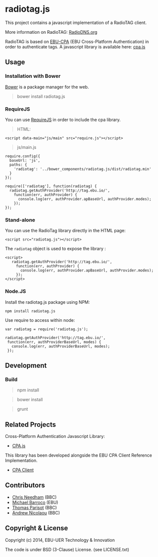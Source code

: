 radiotag.js
===========

This project contains a javascript implementation of a RadioTAG client.

More information on RadioTAG: [RadioDNS.org](http://radiodns.org)

RadioTAG is based on [EBU-CPA](http://tech.ebu.ch/cpa) 
(EBU Cross-Platform Authentication) in order to authenticate tags.
A javascript library is available here: [cpa.js](https://github.com/ebu/cpa.js)


## Usage

### Installation with Bower

[Bower](https://github.com/bower/bower) is a package manager for the web.

> bower install radiotag.js


### RequireJS

You can use [RequireJS](http://requirejs.org/) in order to include the cpa library.

> HTML:

    <script data-main="js/main" src="require.js"></script>

> js/main.js 

    require.config({
      baseUrl: 'js',
      paths: {
        'radiotag': '../bower_components/radiotag.js/dist/radiotag.min'
      }
    });
    
    require(['radiotag'], function(radiotag) {
      radiotag.getAuthProvider('http://tag.ebu.io/', 
        function(err, authProvider) {
          console.log(err, authProvider.apBaseUrl, authProvider.modes);
        });
    });


### Stand-alone

You can use the RadioTag library directly in the HTML page:

    <script src="radiotag.js"></script>

The `radiotag` object is used to expose the library :
 
    <script>
       radiotag.getAuthProvider('http://tag.ebu.io/',  
         function(err, authProvider) {
           console.log(err, authProvider.apBaseUrl, authProvider.modes);
         });
    </script>
    
### Node.JS

Install the radiotag.js package using NPM:

    npm install radiotag.js

Use require to access within node:

    var radiotag = require('radiotag.js');

    radiotag.getAuthProvider('http://tag.ebu.io/',  
     function(err, authProviderBaseUrl, modes) {
       console.log(err, authProviderBaseUrl, modes);
     });

## Development 

### Build

> npm install

> bower install

> grunt


## Related Projects

Cross-Platform Authentication Javascript Library:
* [CPA.js](https://github.com/ebu/cpa.js)

This library has been developed alongside the EBU CPA Client Reference Implementation.
* [CPA Client](https://github.com/ebu/cpa-client)



## Contributors

* [Chris Needham](https://github.com/chrisn) (BBC)
* [Michael Barroco](https://github.com/barroco) (EBU)
* [Thomas Parisot](https://github.com/oncletom) (BBC)
* [Andrew Nicolaou](https://github.com/andrewn) (BBC)

## Copyright & License

Copyright (c) 2014, EBU-UER Technology & Innovation

The code is under BSD (3-Clause) License. (see LICENSE.txt)

